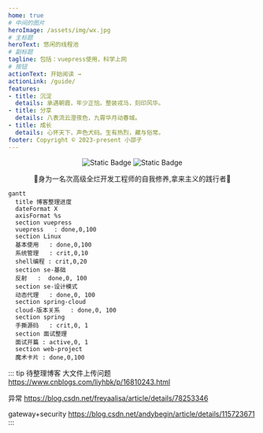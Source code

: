 ```yaml
---
home: true
# 中间的图片
heroImage: /assets/img/wx.jpg
# 主标题
heroText: 悠闲的线程池
# 副标题
tagline: 包括：vuepress使用，科学上网
# 按钮
actionText: 开始阅读 →
actionLink: /guide/
features:
- title: 沉淀
  details: 承遇朝霞，年少正恰。整装戎马，刻印风华。
- title: 分享
  details: 八表流云澄夜色，九霄华月动春城。
- title: 成长
  details: 心怀天下，声色犬码。生有热烈，藏与俗常。
footer: Copyright © 2023-present 小邵子
---
```

<center>
<img alt="Static Badge" src="https://img.shields.io/badge/java-%E4%BA%8C%E6%89%8B%E7%A8%8B%E5%BA%8F%E5%91%98%F0%9F%90%92-blue">
<img alt="Static Badge" src="https://img.shields.io/badge/java-CV%E6%94%BB%E5%9F%8E%E7%8B%AE%F0%9F%A6%81-red">

🎉身为一名次高级全烂开发工程师的自我修养,拿来主义的践行者🎉

</center>



```mermaid
gantt
  title 博客整理进度
  dateFormat X
  axisFormat %s
  section vuepress
  vuepress   : done,0,100
  section Linux
  基本使用   : done,0,100
  系统管理   : crit,0,10
  shell编程 : crit,0,20
  section se-基础
  反射   :  done,0, 100
  section se-设计模式
  动态代理   : done,0, 100
  section spring-cloud
  cloud-版本关系   : done,0, 100
  section spring
  手撕源码   : crit,0, 1
  section 面试整理
  面试开篇 : active,0, 1
  section web-project
  魔术卡片 : done,0,100
```




::: tip 待整理博客
大文件上传问题
https://www.cnblogs.com/liyhbk/p/16810243.html

异常
https://blog.csdn.net/freyaalisa/article/details/78253346

gateway+security
https://blog.csdn.net/andybegin/article/details/115723671
::: 
